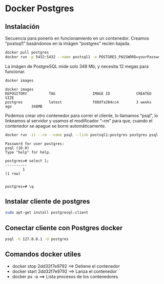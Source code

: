 # Docker Postgres

## Instalación
Secuencia para ponerlo en funcionamiento en un contenedor. Creamos “postsql1” basándonos en la imágen “postgres” recién bajada.

```bash
docker pull postgres
docker run -p 5432:5432 --name postsql1 -e POSTGRES_PASSWORD=yourPassword -d postgres
```

La imágen de PostgreSQL mide solo 348 Mb, y necesita 12 megas para funcionar.

```bash
docker images
```
```
docker images
REPOSITORY          TAG                 IMAGE ID            CREATED             SIZE
postgres            latest              f88dfa384cc4        3 weeks ago         348MB
```

Podemos crear otro contenedor para correr el cliente, lo llamamos “psql”, lo linkeamos al servidor y usamos el modificador “–rm” para que, cuando el contenedor se apague se borre automáticamente.
```bash
docker run -it --rm --name psql --link postsql1:postgres postgres psql -h postgres -U postgres
```
```
Password for user postgres:
psql (10.0)
Type "help" for help.

postgres=# select 1;
----------
        1
(1 row)


postgres=# \q
```

## Instalar cliente de postgres

```bash
sudo apt-get install postgresql-client
```

## Conectar cliente con Postgres docker

```bash
psql -h 127.0.0.1 -U postgres
```

## Comandos docker utiles
- docker stop 2dd32f7e9792  	==> Detiene el contenedor
- docker start 2dd32f7e9792		==> Lanza el contenedor
- docker ps -a					==> Lista procesos de los contenedores



